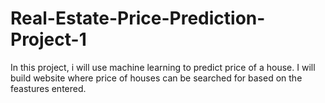 # Real-Estate-Price-Prediction-Project-1
In this project, i will use machine learning to predict price of a house. I will build website where  price of houses can be searched for based on the feastures entered.
